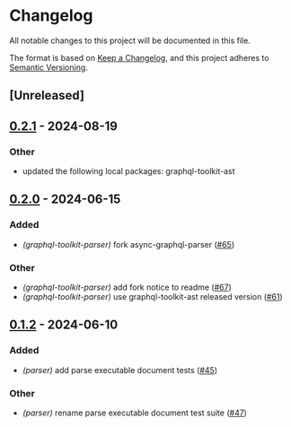 # Changelog
All notable changes to this project will be documented in this file.

The format is based on [Keep a Changelog](https://keepachangelog.com/en/1.0.0/),
and this project adheres to [Semantic Versioning](https://semver.org/spec/v2.0.0.html).

## [Unreleased]

## [0.2.1](https://github.com/LNSD/graphql-toolkit/compare/graphql-toolkit-parser-v0.2.0...graphql-toolkit-parser-v0.2.1) - 2024-08-19

### Other
- updated the following local packages: graphql-toolkit-ast

## [0.2.0](https://github.com/LNSD/graphql-toolkit/compare/graphql-toolkit-parser-v0.1.2...graphql-toolkit-parser-v0.203) - 2024-06-15

### Added
- *(graphql-toolkit-parser)* fork async-graphql-parser ([#65](https://github.com/LNSD/graphql-toolkit/pull/65))

### Other
- *(graphql-toolkit-parser)* add fork notice to readme ([#67](https://github.com/LNSD/graphql-toolkit/pull/67))
- *(graphql-toolkit-parser)* use graphql-toolkit-ast released version ([#61](https://github.com/LNSD/graphql-toolkit/pull/61))

## [0.1.2](https://github.com/LNSD/graphql-toolkit/compare/graphql-toolkit-parser-v0.1.1...graphql-toolkit-parser-v0.1.2) - 2024-06-10

### Added
- *(parser)* add parse executable document tests ([#45](https://github.com/LNSD/graphql-toolkit/pull/45))

### Other
- *(parser)* rename parse executable document test suite ([#47](https://github.com/LNSD/graphql-toolkit/pull/47))
